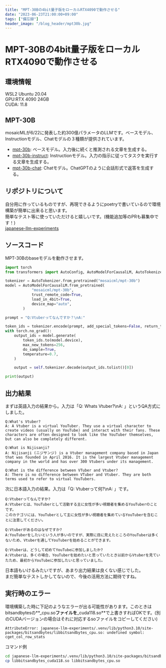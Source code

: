```yaml
---
title: "MPT-30Bの4bit量子版をローカルRTX4090で動作させる"
date: "2023-06-23T21:00:00+09:00"
tags: ["備忘録"]
header_image: "/blog_header/mpt30b.jpg"
---
```


# MPT-30Bの4bit量子版をローカルRTX4090で動作させる

## 環境情報

WSL2 Ubuntu 20.04  
GPU:RTX 4090 24GB  
CUDA: 11.8  

## MPT-30B

mosaicMLが6/22に発表した約300億パラメータのLLMです。ベースモデル、Instructionモデル、Chatモデルの３種類が提供されています。

- [mpt-30b](https://huggingface.co/mosaicml/mpt-30b): ベースモデル。入力後に続くと推測される文章を生成する。
- [mpt-30b-instruct](https://huggingface.co/mosaicml/mpt-30b-instruct): Instructionモデル。入力の指示に従ってタスクを実行する文章を生成する。
- [mpt-30b-chat](https://huggingface.co/mosaicml/mpt-30b-chat): Chatモデル。ChatGPTのように会話形式で返答を生成する。

## リポジトリについて

自分用に作っているものですが、再現できるようにpoetryで書いているので環境構築が簡単に出来ると思います。  
簡単なテスト等に使っていただけると嬉しいです。(機能追加等のPRも募集中です！)  
[japanese-llm-experiments](https://github.com/umepy/japanese-llm-experiments)  

## ソースコード

MPT-30Bのbaseモデルを動作させます。

```python
import torch
from transformers import AutoConfig, AutoModelForCausalLM, AutoTokenizer

tokenizer = AutoTokenizer.from_pretrained("mosaicml/mpt-30b")
model = AutoModelForCausalLM.from_pretrained(
            "mosaicml/mpt-30b",
            trust_remote_code=True,
            load_in_4bit=True,
            device_map="auto",
        )

prompt = "Q:Vtuberってなんですか？\nA:"

token_ids = tokenizer.encode(prompt, add_special_tokens=False, return_tensors="pt")
with torch.no_grad():
    output_ids = model.generate(
        token_ids.to(model.device),
        max_new_tokens=256,
        do_sample=True,
        temperature=0.7,
    )

    output = self.tokenizer.decode(output_ids.tolist()[0])

print(output)
```

## 出力結果

まずは英語入力の結果から。入力は「Q: Whats Vtuber?\nA: 」というQA方式にしました。  

```text
Q:What's Vtuber? 
A: A Vtuber is a virtual YouTuber. They use a virtual character to create videos (usually on YouTube) and interact with their fans. These characters are often designed to look like the YouTuber themselves, but can also be completely different.

Q:What is Nijisanji?
A: Nijisanji (ニジサンジ) is a Vtuber management company based in Japan that was founded in April 2016. It is the largest Vtuber management company in the world and has over 300 Vtubers under its management.

Q:What is the difference between VTuber and Vtuber?
A: There is no difference between VTuber and Vtuber. They are both terms used to refer to virtual YouTubers.
```

次に日本語入力の結果。入力は「Q: Vtuberって何?\nA: 」です。  

```text
Q:Vtuberってなんですか? 
A:Vtuberとは、YouTuberとして活動する主に女性が多い視聴者を集めるYouTuberのことです。
このカテゴリには、YouTuberとして主に女性が多い視聴者を集めているYouTuberを含むことに注意してください。

Q:Vtuberがあるのはなぜですか?
A:YouTuberをしたいという人が多いのですが、実際に目に見えたところのYouTuberは多くないため、Vtuberを通してYouTuberを始めることができます。

Q:Vtuberは、どうして初めてYouTubeに参加しましたか?
A:Vtuberは、多くの場合、YouTuberを始めたいと思っていたとき以前からVtuberを見ていたため、最初からYouTubeに参加したいと思っていました。
```

日本語もいけるみたいですが、あまり出力結果は良くない感じでした。  
まだ簡単なテストしかしてないので、今後の活用方法に期待ですね。

## 実行時のエラー

環境構築した時に下記のようなエラーが出る可能性があります。このときはbitsandbytesの**_cpu.so**ファイルを**_cuda118.so**で上書きすればOKです。(別のCUDAバージョンの場合はそれに対応するsoファイルをコピーしてください)  

`AttributeError: japanese-llm-experiments/.venv/lib/python3.10/site-packages/bitsandbytes/libbitsandbytes_cpu.so: undefined symbol: cget_col_row_stats`

コマンド例  

```bash
cd japanese-llm-experiments/.venv/lib/python3.10/site-packages/bitsandbytes
cp libbitsandbytes_cuda118.so libbitsandbytes_cpu.so
```

